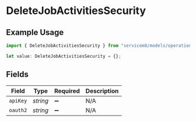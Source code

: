 # DeleteJobActivitiesSecurity

## Example Usage

```typescript
import { DeleteJobActivitiesSecurity } from "servicem8/models/operations";

let value: DeleteJobActivitiesSecurity = {};
```

## Fields

| Field              | Type               | Required           | Description        |
| ------------------ | ------------------ | ------------------ | ------------------ |
| `apiKey`           | *string*           | :heavy_minus_sign: | N/A                |
| `oauth2`           | *string*           | :heavy_minus_sign: | N/A                |